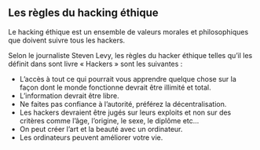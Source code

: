## Les règles du hacking éthique
Le hacking éthique est un ensemble de valeurs morales et philosophiques que doivent suivre tous les hackers.

Selon le journaliste Steven Levy, les règles du hacker éthique telles qu’il les définit dans sont livre « Hackers » sont les suivantes :

-   L’accès à tout ce qui pourrait vous apprendre quelque chose sur la façon dont le monde fonctionne devrait être illimité et total.
-   L’information devrait être libre.
-   Ne faites pas confiance à l’autorité, préférez la décentralisation.
-   Les hackers devraient être jugés sur leurs exploits et non sur des critères comme l’âge, l’origine, le sexe, le diplôme etc…
-   On peut créer l’art et la beauté avec un ordinateur.
-   Les ordinateurs peuvent améliorer votre vie.
